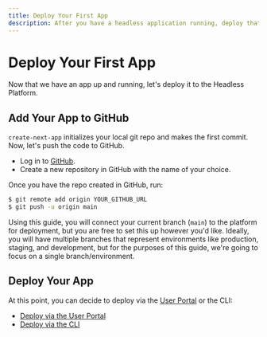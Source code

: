 ```yaml
---
title: Deploy Your First App
description: After you have a headless application running, deploy that application to the Atlas Headless Platform.
---
```


# Deploy Your First App

Now that we have an app up and running, let's deploy it to the Headless Platform.

## Add Your App to GitHub

`create-next-app` initializes your local git repo and makes the first commit. Now, let's push the code to GitHub.

- Log in to [GitHub](https://github.com).
- Create a new repository in GitHub with the name of your choice.

Once you have the repo created in GitHub, run:

```bash
$ git remote add origin YOUR_GITHUB_URL
$ git push -u origin main
```

Using this guide, you will connect your current branch (`main`) to the platform for deployment, but you are free to set this up however you'd like. Ideally, you will have multiple branches that represent environments like production, staging, and development, but for the purposes of this guide, we're going to focus on a single branch/environment.

## Deploy Your App

At this point, you can decide to deploy via the [User Portal](https://my.wpengine.com) or the CLI:

- [Deploy via the User Portal](/guides/getting-started/deploy-app/portal)
- [Deploy via the CLI](/guides/getting-started/deploy-app/cli)
